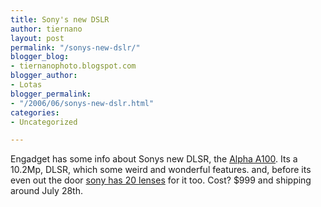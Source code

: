 ```yaml
---
title: Sony's new DSLR
author: tiernano
layout: post
permalink: "/sonys-new-dslr/"
blogger_blog:
- tiernanophoto.blogspot.com
blogger_author:
- Lotas
blogger_permalink:
- "/2006/06/sonys-new-dslr.html"
categories:
- Uncategorized

---
```

Engadget has some info about Sonys new DLSR, the [Alpha A100][1]. Its a 10.2Mp, DLSR, which some weird and wonderful features. and, before its even out the door [sony has 20 lenses][2] for it too. Cost? $999 and shipping around July 28th. 

 [1]: http://www.engadget.com/2006/06/05/sonys-alpha-dslr-a100-debuts/
 [2]: http://www.livingroom.org.au/photolog/lenses/index.php
